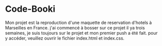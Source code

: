 # Code-Booki
Mon projet est  la reproduction d'une maquette de reservation d'hotels à Marseilles en France. j'ai commencé à bosser sur ce projet il ya trois semaines, je  suis toujours
sur le projet et mon premier push a été fait. pour y accéder, veuillez ouvrir le fichier index.html et index.css.
